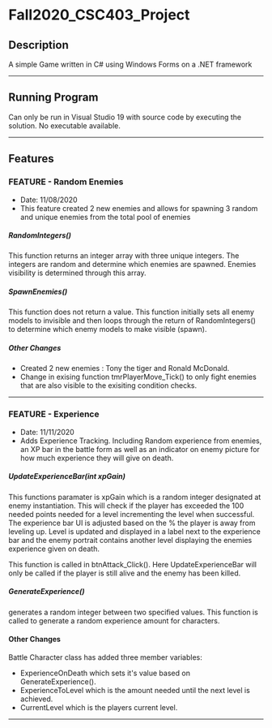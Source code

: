 # Fall2020_CSC403_Project
## Description
A simple Game written in C# using Windows Forms on a .NET framework

------------------------------------------------------------------------------

## Running Program
Can only be run in Visual Studio 19 with source code by executing the solution.
No executable available.

------------------------------------------------------------------------------

## Features

### FEATURE - Random Enemies
- Date: 11/08/2020
- This feature created 2 new enemies and allows for spawning 3 random and unique enemies from the total pool of enemies

##### **RandomIntegers()**
This function returns an integer array with three unique integers. The integers are random and determine which enemies are spawned. Enemies visibility is determined through this array.

##### **SpawnEnemies()**
This function does not return a value. This function initially sets all enemy models to invisible and then loops through the return of RandomIntegers() to determine which enemy models to make visible (spawn).

##### **Other Changes**
- Created 2 new enemies : Tony the tiger and Ronald McDonald.
- Change in exising function tmrPlayerMove_Tick() to only fight enemies that are also visible to the exisiting condition checks.


----------------------------------------------------------------------------

### FEATURE - Experience
- Date: 11/11/2020
- Adds Experience Tracking. Including Random experience from enemies, an XP bar in the battle form as well as an indicator on enemy picture for how much experience they will give on death.

##### **UpdateExperienceBar(int xpGain)**
This functions paramater is xpGain which is a random integer designated at enemy instantiation.
This will check if the player has exceeded the 100 needed points needed for a level incrementing the level when successful. The experience bar UI is adjusted based on the % the player is away from leveling up. Level is updated and displayed in a label next to the experience bar and the enemy portrait contains another level displaying the enemies experience given on death.

This function is called in btnAttack_Click(). Here UpdateExperienceBar will only be called if the player is still alive and the enemy has been killed.

##### **GenerateExperience()**
generates a random integer between two specified values. This function is called to generate a random experience amount for characters.

#### **Other Changes**
Battle Character class has added three member variables:
   - ExperienceOnDeath which sets it's value based on GenerateExperience().
   - ExperienceToLevel which is the amount needed until the next level is achieved.
   - CurrentLevel which is the players current level.
   
-------------------------------------------------------------------------------------
